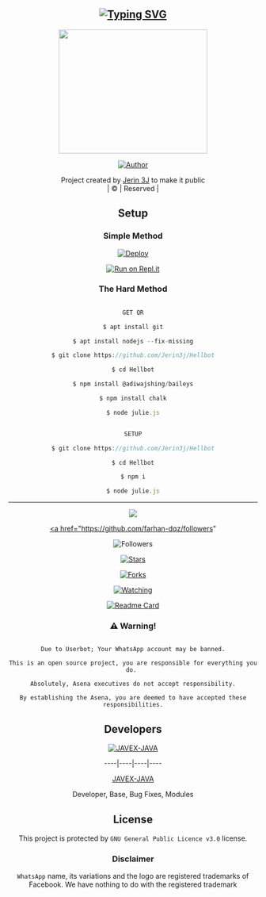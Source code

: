 <div align="center">

## [![Typing SVG](https://readme-typing-svg.herokuapp.com?font=Lemon+milk&color=F70000&lines=Welcome+to+Hellbot+WA+Bot+repo;Created+by+Java;This+is+a+user+friendly+bot+of+hellboys;With+more+features)](https://git.io/typing-svg)

 </a>

</p>

<div align="center">

  <p align="center">

<img src="https://github.com/Jerin3j/JERIN-SER/blob/a0bf76e97991bf23e1da585e1ae24bab229ae491/Hellboys.jpg" width="300" height="250"/>

</p>

  <p align="center">

  

<a href="https://github.com/Jerin3j"><img title="Author" src="https://img.shields.io/badge/Author-Jerin3J-B0T?color=darkgreen&style=for-the-badge&logo=whatsapp"></a>

</p>

</div>

<p align="center">

Project created by <a href="https://github.com/Jerin3j">Jerin 3J</a> to make it public <br>| © | Reserved |

</p>

## Setup

<div align="center">

  ### Simple Method

  

[![Deploy](https://www.herokucdn.com/deploy/button.svg)](https://heroku.com/deploy?template=https://github.com/Jerin3j/Hellbot) 

  

[![Run on Repl.it](https://repl.it/badge/github/quiec/whatsAlfa)](https://replit.com/@Farhandqz/JulieMwol)

  

### The Hard Method

```js

GET QR

$ apt install git

$ apt install nodejs --fix-missing

$ git clone https://github.com/Jerin3j/Hellbot

$ cd Hellbot

$ npm install @adiwajshing/baileys

$ npm install chalk

$ node julie.js

```

      

```js

SETUP

$ git clone https://github.com/Jerin3j/Hellbot

$ cd Hellbot

$ npm i

$ node julie.js

```

----

  <p align="center">

  <a href="httsp://github.com/farhan-dqz/JulieMwol">

    

<a href="https://github.com/farhan-dqz/followers">

<img src="https://img.shields.io/github/repo-size/farhan-dqz/Julie-Mwol?color=green&label=Repo%20total%20size&style=plastic">

<p align="center">

<a href="https://github.com/farhan-dqz/followers"

<img title="Followers" src="https://img.shields.io/github/followers/farhan-dqz?color=blue&style=flat-square"></a>

<a href="https://github.com/farhan-dqz/JulieMwol/stargazers/"><img title="Stars" src="https://img.shields.io/github/stars/farhan-dqz/JulieMwol?color=blue&style=flat-square"></a>

<a href="https://github.com/farhan-dqz/JulieMwol/network/members"><img title="Forks" src="https://img.shields.io/github/forks/farhan-dqz/JulieMwol?color=blue&style=flat-square"></a>

<a href="https://github.com/farhan-dqz/JulieMwol/watchers"><img title="Watching" src="https://img.shields.io/github/watchers/farhan-dqz/JulieMwol?label=Watchers&color=blue&style=flat-square"></a>

</p>

       

  [![Readme Card](https://github-readme-stats.vercel.app/api/pin/?username=farhan-dqz&repo=Julie-Mwol&theme=nightowl)](https://github.com/farhan-dqz/Julie-Mwol)

  </div>

    

### ⚠️ Warning! 

```

Due to Userbot; Your WhatsApp account may be banned.

This is an open source project, you are responsible for everything you do. 

Absolutely, Asena executives do not accept responsibility.

By establishing the Asena, you are deemed to have accepted these responsibilities.

```

## Developers

  <div align="center">

    

  [![JAVEX-JAVA](https://github.com/Jerin3j.png?size=100)](https://github.com/Jerin3j) 

----|----|----|----

[JAVEX-JAVA](https://github.com/Jerin3j ) 

Developer, Base, Bug Fixes, Modules

  </div>

    

## License

This project is protected by `GNU General Public Licence v3.0` license.

### Disclaimer

`WhatsApp` name, its variations and the logo are registered trademarks of Facebook. We have nothing to do with the registered trademark



